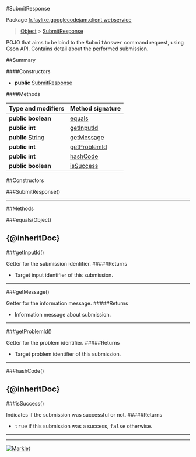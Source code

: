 #SubmitResponse

Package [fr.faylixe.googlecodejam.client.webservice](README.md)<br>
> [Object](../../../../ava/lang/Object.md) > [SubmitResponse](SubmitResponse.md)

<p>POJO that aims to be bind to the <tt>SubmitAnswer</tt>
 command request, using Gson API. Contains detail about
 the performed submission.</p>

##Summary

####Constructors

* **public** [SubmitResponse](#submitresponse)

####Methods

Type and modifiers | Method signature
 --- | --- 
**public** **boolean** | [equals](#equalsobject)
**public** **int** | [getInputId](#getinputid)
**public** [String](../../../../ava/lang/String.md) | [getMessage](#getmessage)
**public** **int** | [getProblemId](#getproblemid)
**public** **int** | [hashCode](#hashcode)
**public** **boolean** | [isSuccess](#issuccess)


##Constructors

###SubmitResponse()



---

##Methods

###equals(Object)


{@inheritDoc}
---
###getInputId()


Getter for the submission identifier.
#####Returns


* Target input identifier of this submission.

---
###getMessage()


Getter for the information message.
#####Returns


* Information message about submission.

---
###getProblemId()


Getter for the problem identifier.
#####Returns


* Target problem identifier of this submission.

---
###hashCode()


{@inheritDoc}
---
###isSuccess()


Indicates if the submission was successful or not.
#####Returns


* <tt>true</tt> if this submission was a success, <tt>false</tt> otherwise.

---
---
[![Marklet](https://img.shields.io/badge/Generated%20by-Marklet-green.svg)](https://github.com/Faylixe/marklet)